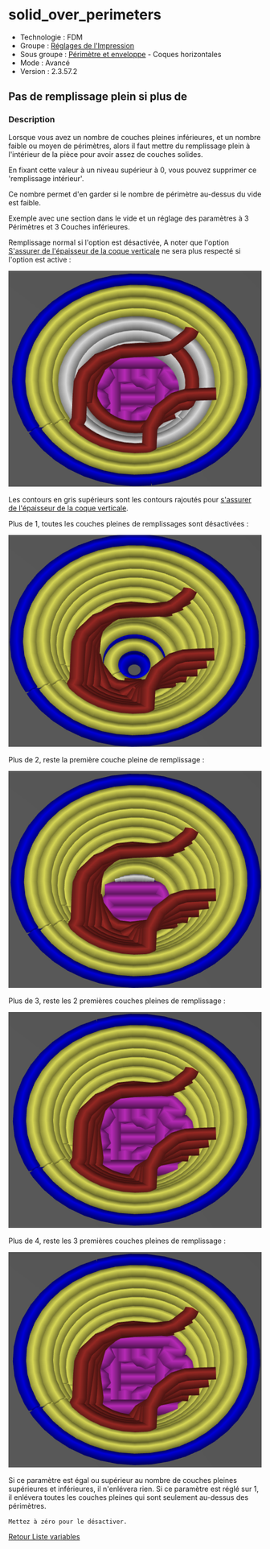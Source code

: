 # solid_over_perimeters

* Technologie : FDM
* Groupe : [Réglages de l'Impression](../print_settings/print_settings.md)
* Sous groupe : [Périmètre et enveloppe](../print_settings/print_settings.md#périmètre-et-enveloppe)  - Coques horizontales
* Mode : Avancé
* Version : 2.3.57.2

## Pas de remplissage plein si plus de

### Description

Lorsque vous avez un nombre de couches pleines inférieures, et un nombre faible ou moyen de périmètres, alors il faut mettre du remplissage plein à l'intérieur de la pièce pour avoir assez de couches solides.

En fixant cette valeur à un niveau supérieur à 0, vous pouvez supprimer ce 'remplissage intérieur'. 

Ce nombre permet d'en garder si le nombre de périmètre au-dessus du vide est faible.

Exemple avec une section dans le vide et un réglage des paramètres à 3 Périmètres et 3 Couches inférieures.

Remplissage normal si l'option est désactivée, A noter que l'option [S'assurer de l'épaisseur de la coque verticale](ensure_vertical_shell_thickness.md) ne sera plus respecté si l'option est active : 

![normal](./images/solid_over_perimeters/normal.png)

Les contours en gris supérieurs sont les contours rajoutés pour [s'assurer de l'épaisseur de la coque verticale](ensure_vertical_shell_thickness.md).

Plus de 1, toutes les couches pleines de remplissages sont désactivées :

![more_than1](./images/solid_over_perimeters/more_than1.png) 


Plus de 2, reste la première couche pleine de remplissage :

![more_than2](./images/solid_over_perimeters/more_than2.png) 


Plus de 3, reste les 2 premières couches pleines de remplissage :

![more_than3](./images/solid_over_perimeters/more_than3.png)

Plus de 4, reste les 3 premières couches pleines de remplissage :

![more_than3](./images/solid_over_perimeters/more_than3.png)

Si ce paramètre est égal ou supérieur au nombre de couches pleines supérieures et inférieures, il n'enlévera rien. Si ce paramètre est réglé sur 1, il enlévera toutes les couches pleines qui sont seulement au-dessus des périmètres.


	Mettez à zéro pour le désactiver.


[Retour Liste variables](variable_list.md)
